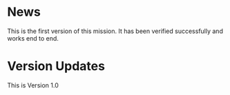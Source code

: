 # News

This is the first version of this mission. It has been verified successfully and works end to end.

# Version Updates

This is Version 1.0
